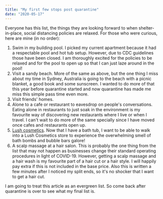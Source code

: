```yaml
---
title: "My first few stops post quarantine"
date: "2020-05-17"
---
```


Everyone has this list, the things they are looking forward to when shelter-in-place, social distancing policies are relaxed. For those who were curious, here are mine (in no order):
1. Swim in my building pool. I picked my current apartment because it had a respectable pool and hot tub setup. However, due to CDC guidelines those have been closed. I am thoroughly excited for the policies to be relaxed and for the pool to open up so that I can just laze around in the pool!
1. Visit a sandy beach. More of the same as above, but the one thing I miss about my time in Sydney, Australia is going to the beach with a picnic blanket, a good book and some sunscreen. I wanted to do more of that this year before quarantine started and now quarantine has made me miss this simple pass time even more. 
1. Visit friends' homes. 
1. Alone to a cafe or restaurant to eavesdrop on people's conversations. Eating alone in restaurants to just soak in the environment is my favourite way of discovering new restaurants where I live or when I travel. I can't wait to do more of the same specially since I have moved once cafes and restaurants open up.
1. [Lush cosmetics](https://www.lushusa.com/). Now that I have a bath tub, I want to be able to walk into a Lush Cosmetics store to experience the overwhelming smell of bath bombs and bubble bars galore!  
1. A scalp massage at a hair salon. This is probably the one thing from the list that may not happen as businesses change their standard operating procedures in light of COVID-19. However, getting a scalp massage and a hair wash is my favourite part of a hair cut or a hair style. I will happily pay extra if this is not included in the base price. Also this is written a few minutes after I noticed my split ends, so it's no shocker that I want to get a hair cut. 

I am going to treat this article as an evergreen list. So come back after quarantine is over to see what my final list is.
